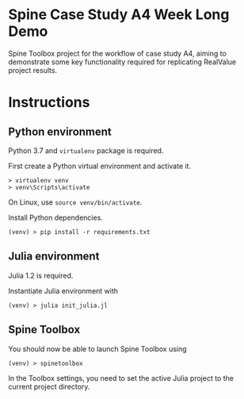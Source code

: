 Spine Case Study A4 Week Long Demo
==================================

Spine Toolbox project for the workflow of case study A4, aiming to demonstrate 
some key functionality required for replicating RealValue project results.

# Instructions

## Python environment

Python 3.7 and `virtualenv` package is required.

First create a Python virtual environment and activate it.

    > virtualenv venv
    > venv\Scripts\activate
    
On Linux, use `source venv/bin/activate`.
    
Install Python dependencies.

    (venv) > pip install -r requirements.txt
    
    
## Julia environment

Julia 1.2 is required.
    
Instantiate Julia environment with

    (venv) > julia init_julia.jl


## Spine Toolbox

You should now be able to launch Spine Toolbox using

    (venv) > spinetoolbox
    
In the Toolbox settings, you need to set the active Julia project to the 
current project directory.
